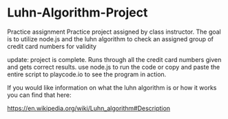 # Luhn-Algorithm-Project
Practice assignment 
Practice project assigned by class instructor. The goal is to utilize node.js and the luhn algorithm to check an assigned group of credit card numbers for validity

update: project is complete. Runs through all the credit card numbers given and gets correct results. use node.js to run the code or copy and paste the entire script to playcode.io to see the program in action.

If you would like information on what the luhn algorithm is or how it works you can find that here:

https://en.wikipedia.org/wiki/Luhn_algorithm#Description
